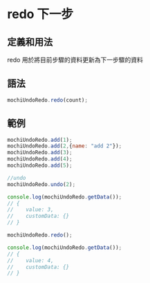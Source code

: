 <script setup>
import ParamsTable from '/components/paramsTable.vue'

const data = [{
   params: "count",
   type: "number",
   required: "N",
   default: "1",
   content: "指定快進的步驟數量"
}];

</script>

# redo 下一步

## 定義和用法

redo 用於將目前步驟的資料更新為下一步驟的資料

## 語法

```javascript
mochiUndoRedo.redo(count);
```

<ParamsTable :data="data"/>

## 範例

```javascript
mochiUndoRedo.add(1);
mochiUndoRedo.add(2,{name: "add 2"});
mochiUndoRedo.add(3);
mochiUndoRedo.add(4);
mochiUndoRedo.add(5);

//undo
mochiUndoRedo.undo(2);

console.log(mochiUndoRedo.getData());
// {
//    value: 3,
//    customData: {}
// }

mochiUndoRedo.redo();

console.log(mochiUndoRedo.getData());
// {
//    value: 4,
//    customData: {}
// }
```
